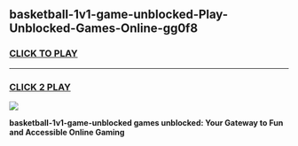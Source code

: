 
## basketball-1v1-game-unblocked-Play-Unblocked-Games-Online-gg0f8
<h3>
<a href="https://premium76.site?title=basketball-1v1-game-unblocked&ref=25A">CLICK TO PLAY</a></h3>
<hr>

<h3>
<a href="https://premium76.site?title=basketball-1v1-game-unblocked&ref=25A">CLICK 2 PLAY</a>
  
</h3>

<a href="https://premium76.site?title=basketball-1v1-game-unblocked&ref=25A"><img src="https://clearcache.store/games.png"></a>


**basketball-1v1-game-unblocked games unblocked: Your Gateway to Fun and Accessible Online Gaming**
